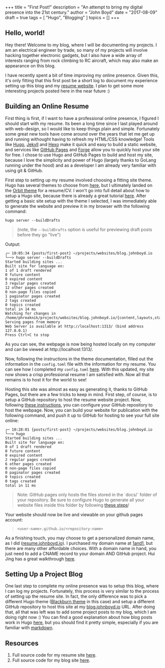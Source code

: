 +++
title = "First Post!"
description = "An attempt to bring my digital presence into the 21st century."
author = "John Boyd"
date = "2017-08-09"
draft = true
tags = [
    "Hugo",
    "Blogging"
]
topics = []
+++

## Hello, world!
Hey there! Welcome to my blog, where I will be documenting my projects. I am an electrical engineer by trade, so many of my projects will involve hacking together electronic gadgets, but I also have a wide array of interests ranging from rock climbing to RC aircraft, which may also make an appearance on this blog.

I have recently spent a bit of time improving my online presence. Given this, it's only fitting that this first post be a short log to document my experience setting up this blog and my [resume website](http://resume.johnboyd.io). I plan to get some more interesting projects posted here in the near future :)

## Building an Online Resume
First thing is first, if I want to have a professional online presence, I figured I should start with my resume. Its been a long time since I last played around with web-design, so I would like to keep things plain and simple. Fortunately some great new tools have come around over the years that let me get up and running withought having to refresh my HTML/CSS knowledge! Tools like [Hugo](https://gohugo.io), [Jekyll](https://jekyllrb.com) and [Hexo](https://hexo.io) make it quick and easy to build a static website, and services like [GitHub Pages](https://pages.github.com/) and [Forge](https://getforge.com) allow you to quickly host your site for free. I chose to use Hugo and GitHub Pages to build and host my site, because I love the simplicity and power of Hugo (largely thanks to GoLang running under the hood) and as a developer I am already very familiar with using git & GitHub.

First step to setting up my resume involved choosing a fitting site theme. Hugo has several themes to choose from [here](https://themes.gohugo.io/), but I ultimately landed on the [Orbit theme](https://themes.gohugo.io/hugo-orbit-theme/) for a resume/CV. I won't go into full detail about how to setup a Hugo site, because there is already a great tutorial [here](https://gohugo.io/getting-started/quick-start/). After getting a basic site setup with the theme I selected, I was immediately able to generate the website and preview it in my browser with the following command:
```
hugo server --buildDrafts
```
>(note, the `--buildDrafts` option is useful for previewing draft posts before they go "live")

Output:
```
┌─ 10:05:34 {posts/first-post} ~/projects/websites/blog.johnboyd.io  
└──> hugo server --buildDrafts
Started building sites ...
Built site for language en:
1 of 1 draft rendered
0 future content
0 expired content
3 regular pages created
12 other pages created
0 non-page files copied
1 paginator pages created
2 tags created
0 topics created
total in 14 ms
Watching for changes in /home/phreaknik/projects/websites/blog.johnboyd.io/{content,layouts,static,themes}
Serving pages from memory
Web Server is available at http://localhost:1313/ (bind address 127.0.0.1)
Press Ctrl+C to stop
```
As you can see, the webpage is now being hosted locally on my computer and can be viewed at http://localhost:1313/.

Now, following the instructions in the theme documentation, filled out the information in the `config.toml` file with the information for my resume. You can see how I completed my `config.toml` [here](https://github.com/phreaknik/resume/blob/master/config.toml). With this updated, my site now shows a crisp professional resume I am satisfied with. Now all that remains is to host it for the world to see!

Hosting this site was almost as easy as generating it, thanks to GitHub Pages, but there are a few tricks to keep in mind. First step, of course, is to setup a GitHub repository to host the resume website project. Now, following [these instructions](https://gohugo.io/hosting-and-deployment/hosting-on-github/), you can configure your GitHub repository to host the webpage. Now, you can build your website for publication with the following command, and push it up to GitHub for hosting to see your full site online:
```
┌─ 10:28:01 {posts/first-post} ~/projects/websites/blog.johnboyd.io  
└──> hugo
Started building sites ...
Built site for language en:
0 of 1 draft rendered
0 future content
0 expired content
2 regular pages created
6 other pages created
0 non-page files copied
0 paginator pages created
0 topics created
0 tags created
total in 11 ms
```
>Note: GitHub pages only hosts the files stored in the \`docs/\` folder of your repository. Be sure to configure Hugo to generate all your website files inside this folder by following [these steps](https://gohugo.io/hosting-and-deployment/hosting-on-github/#deployment-via-docs-folder-on-master-branch)!

Your website should now be live and viewable on your github pages account:

> `<user-name>.github.io/<repository-name>`

As a finishing touch, you may choose to get a personalized domain name, as I did ([resume.johnboyd.io](http://resume.johnboyd.io)). I purchased my domain name at [1and1](https://1and1.com), but there are many other affordable choices. With a domain name in hand, you just need to add a CNAME record to your domain AND GitHub project. Hui Jing has a great walkthrough [here](https://www.chenhuijing.com/blog/setting-up-custom-domain-github-pages/).

## Setting Up a Project Blog
One last step to complete my online presence was to setup this blog, where I can log my projects. Fortunately, this process is very similar to the process of setting up the resume site. In fact, the only difference was to pick a different Hugo theme ([Blackburn theme](https://themes.gohugo.io/blackburn/) in this case) and setup a different GitHub repository to host this site at my [blog.johnboyd.io](http://blog.johnboyd.io) URL. After doing that, all that was left was to add some project posts to my blog, which I am doing right now :) You can find a good explanation about how blog posts work in Hugo [here](https://gohugo.io/getting-started/quick-start/#step-4-add-some-content), but you should find it pretty simple, especially if you are familiar with [markdown](https://en.wikipedia.org/wiki/Markdown).

## Resources
1. Full source code for my resume site [here](https://github.com/phreaknik/resume).
1. Full source code for my blog site [here](https://github.com/phreaknik/blog.johnboyd.io).